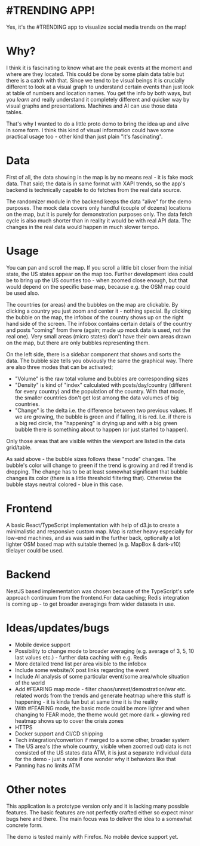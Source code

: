 # #TRENDING APP!

Yes, it's the #TRENDING app to visualize social media trends on the map!

# Why?

I think it is fascinating to know what are the peak events at the moment and where are they located. This could be done by some plain data table but there is a catch with that. Since we tend to be visual beings it is crucially different to look at a visual graph to understand certain events than just look at table of numbers and location names. You get the info by both ways, but you _learn_ and really understand it completely different and quicker way by visual graphs and presentations. Machines and AI can use those data tables. 

That's why I wanted to do a little proto demo to bring the idea up and alive in some form. I think this kind of visual information could have some practical usage too - other kind than just plain "it's fascinating".

# Data

First of all, the data showing in the map is by no means real - it is fake mock data. That said; the data is in same format with XAPI trends, so the app's backend is technically capable to do fetches from the real data source. 

The randomizer module in the backend keeps the data "alive" for the demo purposes. The mock data covers only handful (couple of dozens) locations on the map, but it is purely for demonstration purposes only. The data fetch cycle is also much shorter than in reality it would be with real API data. The changes in the real data would happen in much slower tempo.

# Usage

You can pan and scroll the map. If you scroll a little bit closer from the initial state, the US states appear on the map too. Further development idea could be to bring up the US counties too - when zoomed close enough, but that would depend on the specific base map, because e.g. the OSM map could be used also.

The countries (or areas) and the bubbles on the map are clickable. By clicking a country you just zoom and center it - nothing special. By clicking the bubble on the map, the infobox of the country shows up on the right hand side of the screen. The infobox contains certain details of the country and posts "coming" from there (again; made up mock data is used, not the real one). Very small areas (micro states) don't have their own areas drawn on the map, but there are only bubbles representing them.

On the left side, there is a sidebar component that shows and sorts the data. The bubble size tells you obviously the same the graphical way. There are also three modes that can be activated; 
* "Volume" is the raw total volume and bubbles are corresponding sizes
* "Density" is kind of "index" calculated with posts/day/country (different for every country) and the population of the country. With that mode, the smaller countries don't get lost among the data volumes of big countries.
* "Change" is the delta i.e. the difference between two previous values. If we are growing, the bubble is green and if falling, it is red. I.e. if there is a big red circle, the "happening" is drying up and with a big green bubble there is something about to happen (or just started to happen).

Only those areas that are visible within the viewport are listed in the data grid/table.

As said above - the bubble sizes follows these "mode" changes. The bubble's color will change to green if the trend is growing and red if trend is dropping. The change has to be at least somewhat significant that bubble changes its color (there is a little threshold filtering that). Otherwise the bubble stays neutral colored - blue in this case.

# Frontend

A basic React/TypeScript implementation with help of d3.js to create a minimalistic and responsive custom map. Map is rather heavy especially for low-end machines, and as was said in the further back, optionally a lot lighter OSM based map with suitable themed (e.g. MapBox & dark-v10) tilelayer could be used.

# Backend

NestJS based implementation was chosen because of the TypeScript's safe approach continuum from the frontend.For data caching; Redis integration is coming up - to get broader averagings from wider datasets in use.

# Ideas/updates/bugs

* Mobile device support
* Possibility to change mode to broader averaging (e.g. average of 3, 5, 10 last values etc.) - further data caching with e.g. Redis
* More detailed trend list per area visible to the infobox
* Include some website/X post links regarding the event
* Include AI analysis of some particular event/some area/whole situation of the world
* Add #FEARING map mode - filter chaos/unrest/demostration/war etc. related words from the trends and generate heatmap where this stuff is happening - it is kinda fun but at same time it is the reality
* With #FEARING mode, the basic mode could be more lighter and when changing to FEAR mode, the theme would get more dark + glowing red heatmap shows up to cover the crisis zones
* HTTPS
* Docker support and CI/CD shipping
* Tech integration/convertion if merged to a some other, broader system
* The US area's (the whole  country, visible when zoomed out) data is not consisted of the US states data ATM, it is just a separate individual data for the demo - just a note if one wonder why it behaviors like that
* Panning has no limits ATM
  
# Other notes

This application is a prototype version only and it is lacking many possible features. The basic features are not perfectly crafted either so expect minor bugs here and there. The main focus was to deliver the idea to a somewhat concrete form.

The demo is tested mainly with Firefox. No mobile device support yet.
